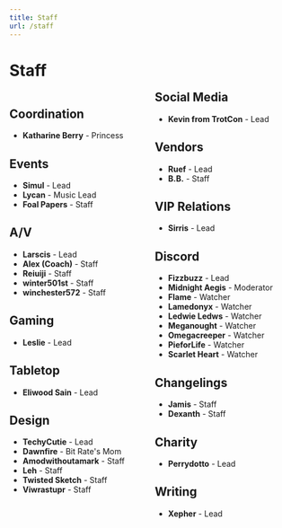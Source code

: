 ```yaml
---
title: Staff
url: /staff
---
```


# Staff
<div style="text-align: center">

<div>

<div style="columns: 2; text-align: left" class="staff-list text-box">

<div style="break-inside: avoid;">

## Coordination
- **Katharine Berry** - Princess

</div>


<div style="break-inside: avoid;">

## Events
- **Simul** - Lead
- **Lycan** - Music Lead
- **Foal Papers** - Staff

</div>

<div style="break-inside: avoid;">

## A/V
- **Larscis** - Lead
- **Alex (Coach)** - Staff
- **Reiuiji** - Staff
- **winter501st** - Staff
- **winchester572** - Staff

</div>


<div style="break-inside: avoid;">

## Gaming
- **Leslie** - Lead

</div>


<div style="break-inside: avoid;">

## Tabletop
- **Eliwood Sain** - Lead

</div>


<div style="break-inside: avoid;">

## Design
- **TechyCutie** - Lead
- **Dawnfire** - Bit Rate's Mom
- **Amodwithoutamark** - Staff
- **Leh** - Staff
- **Twisted Sketch** - Staff
- **Viwrastupr** - Staff

</div>


<div style="break-inside: avoid;">

## Social Media
- **Kevin from TrotCon** - Lead

</div>


<div style="break-inside: avoid;">

## Vendors
- **Ruef** - Lead
- **B.B.** - Staff

</div>

<div style="break-inside: avoid;">

## VIP Relations
- **Sirris** - Lead

</div>


<div style="break-inside: avoid;">

## Discord
- **Fizzbuzz** - Lead
- **Midnight Aegis** - Moderator
- **Flame** - Watcher
- **Lamedonyx** - Watcher
- **Ledwie Ledws** - Watcher
- **Meganought** - Watcher
- **Omegacreeper** - Watcher
- **PieforLife** - Watcher
- **Scarlet Heart** - Watcher

</div>


<div style="break-inside: avoid;">

## Changelings
- **Jamis** - Staff
- **Dexanth** - Staff

</div>

<div style="break-inside: avoid;">

## Charity
- **Perrydotto** - Lead

</div>

<div style="break-inside: avoid;">

## Writing
- **Xepher** - Lead

</div>

</div>
</div>
</div>